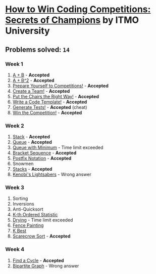 # [How to Win Coding Competitions: Secrets of Champions](https://www.edx.org/course/how-win-coding-competitions-secrets-itmox-i2cpx-0) by ITMO University

## Problems solved: `14`

### Week 1
1. [A + B](https://github.com/kantuni/edX/tree/master/ITMOx%20-%20How%20to%20Win%20Coding%20Competitions/Week%201/A%2BB) - **Accepted**
2. [A + B^2](https://github.com/kantuni/edX/tree/master/ITMOx%20-%20How%20to%20Win%20Coding%20Competitions/Week%201/A%20%2B%20B2) - **Accepted**
3. [Prepare Yourself to Competitions!](https://github.com/kantuni/edX/tree/master/ITMOx%20-%20How%20to%20Win%20Coding%20Competitions/Week%201/Prepare%20Yourself%20to%20Competitions) - **Accepted**
4. [Create a Team!](https://github.com/kantuni/edX/tree/master/ITMOx%20-%20How%20to%20Win%20Coding%20Competitions/Week%201/Create%20a%20Team) - **Accepted**
5. [Put the Chairs the Right Way!](https://github.com/kantuni/edX/tree/master/ITMOx%20-%20How%20to%20Win%20Coding%20Competitions/Week%201/Put%20the%20Chairs%20the%20Right%20Way) - **Accepted**
6. [Write a Code Template!](https://github.com/kantuni/edX/tree/master/ITMOx%20-%20How%20to%20Win%20Coding%20Competitions/Week%201/Write%20a%20Code%20Template) - **Accepted**
7. [Generate Tests!](https://github.com/kantuni/edX/tree/master/ITMOx%20-%20How%20to%20Win%20Coding%20Competitions/Week%201/Generate%20Tests) - **Accepted** (cheat)
8. [Win the Competition!](https://github.com/kantuni/edX/tree/master/ITMOx%20-%20How%20to%20Win%20Coding%20Competitions/Week%201/Win%20the%20Competition) - **Accepted**

### Week 2
1. [Stack](https://github.com/kantuni/edX/tree/master/ITMOx%20-%20How%20to%20Win%20Coding%20Competitions/Week%202/Stack) - **Accepted**
2. [Queue](https://github.com/kantuni/edX/tree/master/ITMOx%20-%20How%20to%20Win%20Coding%20Competitions/Week%202/Queue) - **Accepted**
3. [Queue with Minimum](https://github.com/kantuni/edX/tree/master/ITMOx%20-%20How%20to%20Win%20Coding%20Competitions/Week%202/Queue%20with%20Minimum) - Time limit exceeded
4. [Bracket Sequence](https://github.com/kantuni/edX/tree/master/ITMOx%20-%20How%20to%20Win%20Coding%20Competitions/Week%202/Bracket%20Sequence) - **Accepted**
5. [Postfix Notation](https://github.com/kantuni/edX/tree/master/ITMOx%20-%20How%20to%20Win%20Coding%20Competitions/Week%202/Postfix%20Notation) - **Accepted**
6. Snowmen
7. [Stacks](https://github.com/kantuni/edX/tree/master/ITMOx%20-%20How%20to%20Win%20Coding%20Competitions/Week%202/Stacks) - **Accepted**
8. [Kenobi's Lightsabers](https://github.com/kantuni/edX/tree/master/ITMOx%20-%20How%20to%20Win%20Coding%20Competitions/Week%202/Kenobis%20Lightsabers) - Wrong answer

### Week 3
1. Sorting
2. Inversions
3. Anti-Quicksort
4. [K-th Ordered Statistic](https://github.com/kantuni/edX/tree/master/ITMOx%20-%20How%20to%20Win%20Coding%20Competitions/Week%203/K-th%20Ordered%20Statistics)
5. [Drying](https://github.com/kantuni/edX/tree/master/ITMOx%20-%20How%20to%20Win%20Coding%20Competitions/Week%203/Drying) - Time limit exceeded
6. [Fence Painting](https://github.com/kantuni/edX/tree/master/ITMOx%20-%20How%20to%20Win%20Coding%20Competitions/Week%203/Fence%20Painting)
7. [K Best](https://github.com/kantuni/edX/tree/master/ITMOx%20-%20How%20to%20Win%20Coding%20Competitions/Week%203/K%20Best)
8. [Scarecrow Sort](https://github.com/kantuni/edX/tree/master/ITMOx%20-%20How%20to%20Win%20Coding%20Competitions/Week%203/Scarecrow%20Sort) - **Accepted**

### Week 4
1. [Find a Cycle](https://github.com/kantuni/edX/tree/master/ITMOx%20-%20How%20to%20Win%20Coding%20Competitions/Week%204/Find%20a%20Cycle) - **Accepted**
2. [Bipartite Graph](https://github.com/kantuni/edX/tree/master/ITMOx%20-%20How%20to%20Win%20Coding%20Competitions/Week%204/Bipartite%20Graph) - Wrong answer
